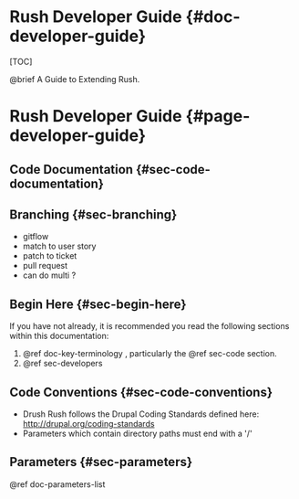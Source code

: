 Rush Developer Guide  {#doc-developer-guide}
===============

[TOC]

@brief A Guide to Extending Rush.

Rush Developer Guide  {#page-developer-guide}
====================

## Code Documentation {#sec-code-documentation}

## Branching {#sec-branching}

- gitflow
- match to user story
- patch to ticket
- pull request
- can do multi ? 

## Begin Here {#sec-begin-here}

If you have not already, it is recommended you read the following sections within this documentation:

1. @ref doc-key-terminology , particularly the @ref sec-code section.
2. @ref sec-developers

## Code Conventions {#sec-code-conventions}

- Drush Rush follows the Drupal Coding Standards defined here: http://drupal.org/coding-standards
- Parameters which contain directory paths must end with a '/'

## Parameters {#sec-parameters}

@ref doc-parameters-list
